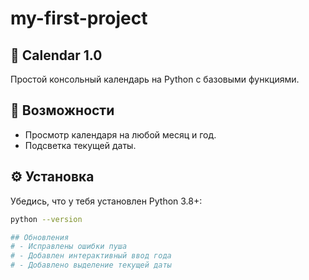 # my-first-project
## 📅 Calendar 1.0

Простой консольный календарь на Python с базовыми функциями.

## 🚀 Возможности
- Просмотр календаря на любой месяц и год.
- Подсветка текущей даты.

## ⚙️ Установка
   Убедись, что у тебя установлен Python 3.8+:
   ```bash
   python --version

## Обновления
# - Исправлены ошибки пуша
# - Добавлен интерактивный ввод года
# - Добавлено выделение текущей даты